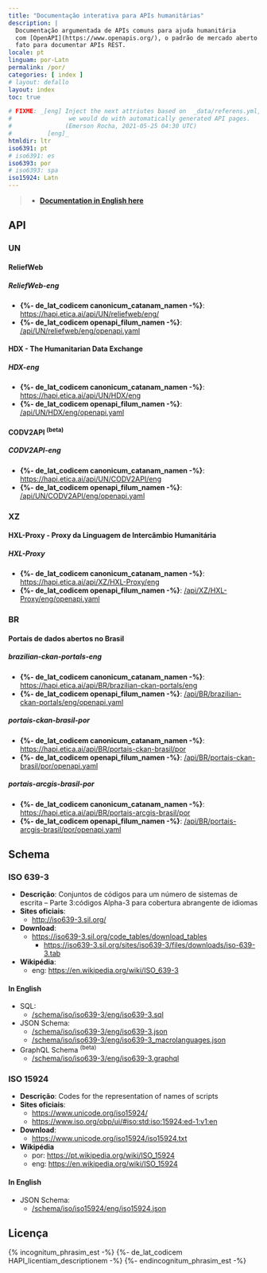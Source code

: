```yaml
---
title: "Documentação interativa para APIs humanitárias"
description: |
  Documentação argumentada de APIs comuns para ajuda humanitária
  com [OpenAPI](https://www.openapis.org/), o padrão de mercado aberto de
  fato para documentar APIs REST.
locale: pt
linguam: por-Latn
permalink: /por/
categories: [ index ]
# layout: defallo
layout: index
toc: true

# FIXME: _[eng] Inject the next attriutes based on  _data/referens.yml, like
#                we would do with automatically generated API pages.
#               (Emerson Rocha, 2021-05-25 04:30 UTC)
#          [eng]_
htmldir: ltr
iso6391: pt
# iso6391: es
iso6393: por
# iso6393: spa
iso15924: Latn
---
```


> - **[Documentation in English here](/eng/)**

## API

### UN

#### ReliefWeb
<!--
- **Wikipedia**:
  - eng: <https://en.wikipedia.org/wiki/ReliefWeb>
-->

##### ReliefWeb-eng
- **{%- de_lat_codicem canonicum_catanam_namen -%}**: <https://hapi.etica.ai/api/UN/reliefweb/eng/>
- **{%- de_lat_codicem openapi_filum_namen -%}**: [/api/UN/reliefweb/eng/openapi.yaml](/api/UN/reliefweb/eng/openapi.yaml)

#### HDX - The Humanitarian Data Exchange

##### HDX-eng
- **{%- de_lat_codicem canonicum_catanam_namen -%}**: <https://hapi.etica.ai/api/UN/HDX/eng>
- **{%- de_lat_codicem openapi_filum_namen -%}**: [/api/UN/HDX/eng/openapi.yaml](/api/UN/HDX/eng/openapi.yaml)

#### CODV2API <sup>(beta)</sup>

##### CODV2API-eng
- **{%- de_lat_codicem canonicum_catanam_namen -%}**: <https://hapi.etica.ai/api/UN/CODV2API/eng>
- **{%- de_lat_codicem openapi_filum_namen -%}**: [/api/UN/CODV2API/eng/openapi.yaml](/api/UN/CODV2API/eng/openapi.yaml)

### XZ

#### HXL-Proxy - Proxy da Linguagem de Intercâmbio Humanitária

##### HXL-Proxy
- **{%- de_lat_codicem canonicum_catanam_namen -%}**: <https://hapi.etica.ai/api/XZ/HXL-Proxy/eng>
- **{%- de_lat_codicem openapi_filum_namen -%}**: [/api/XZ/HXL-Proxy/eng/openapi.yaml](/api/XZ/HXL-Proxy/eng/openapi.yaml)

### BR

#### Portais de dados abertos no Brasil

##### brazilian-ckan-portals-eng

- **{%- de_lat_codicem canonicum_catanam_namen -%}**: <https://hapi.etica.ai/api/BR/brazilian-ckan-portals/eng>
- **{%- de_lat_codicem openapi_filum_namen -%}**: [/api/BR/brazilian-ckan-portals/eng/openapi.yaml](/api/BR/brazilian-ckan-portals/eng/openapi.yaml)

##### portais-ckan-brasil-por

- **{%- de_lat_codicem canonicum_catanam_namen -%}**: <https://hapi.etica.ai/api/BR/portais-ckan-brasil/por>
- **{%- de_lat_codicem openapi_filum_namen -%}**: [/api/BR/portais-ckan-brasil/por/openapi.yaml](/api/BR/portais-ckan-brasil/por/openapi.yaml)

##### portais-arcgis-brasil-por

- **{%- de_lat_codicem canonicum_catanam_namen -%}**: <https://hapi.etica.ai/api/BR/portais-arcgis-brasil/por>
- **{%- de_lat_codicem openapi_filum_namen -%}**: [/api/BR/portais-arcgis-brasil/por/openapi.yaml](/api/BR/portais-arcgis-brasil/por/openapi.yaml)

## Schema

### ISO 639-3
- **Descrição**: Conjuntos de códigos para um número de sistemas de escrita –
  Parte 3:códigos Alpha-3 para cobertura abrangente de idiomas
- **Sites oficiais**:
  - <http://iso639-3.sil.org/>
- **Download**:
  - <https://iso639-3.sil.org/code_tables/download_tables>
    - <https://iso639-3.sil.org/sites/iso639-3/files/downloads/iso-639-3.tab>
- **Wikipédia**:
  - eng: <https://en.wikipedia.org/wiki/ISO_639-3>

#### In English
- SQL:
  - [/schema/iso/iso639-3/eng/iso639-3.sql](/schema/iso/iso639-3/eng/iso639-3.sql)
- JSON Schema:
  - [/schema/iso/iso639-3/eng/iso639-3.json](/schema/iso/iso639-3/eng/iso639-3.json)
  - [/schema/iso/iso639-3/eng/iso639-3_macrolanguages.json](/schema/iso/iso639-3/eng/iso639-3_macrolanguages.json)
- GraphQL Schema <sup>(beta)</sup>
  - [/schema/iso/iso639-3/eng/iso639-3.graphql](/schema/iso/iso639-3/eng/iso639-3.graphql)

### ISO 15924
- **Descrição**: Codes for the representation of names of scripts
- **Sites oficiais**:
  - <https://www.unicode.org/iso15924/>
  - <https://www.iso.org/obp/ui/#iso:std:iso:15924:ed-1:v1:en>
- **Download**:
  - <https://www.unicode.org/iso15924/iso15924.txt>
- **Wikipédia**
  - por: <https://pt.wikipedia.org/wiki/ISO_15924>
  - eng: <https://en.wikipedia.org/wiki/ISO_15924>

#### In English

- JSON Schema:
  - [/schema/iso/iso15924/eng/iso15924.json](/schema/iso/iso15924/eng/iso15924.json)

<!--
## Systema

### OpenAPI
- **Especificação OpenAPI**: <https://spec.openapis.org/oas/v3.0.3>
- **OpenAPI.Tools** <https://openapi.tools/>

#### Editores online
- <https://editor.swagger.io/>
- <https://editor.swagger.io/?url=https://example.org/myfile.yaml>

-->

## Licença

{% incognitum_phrasim_est -%}
  {%- de_lat_codicem HAPI_licentiam_descriptionem -%}
{%- endincognitum_phrasim_est -%}
